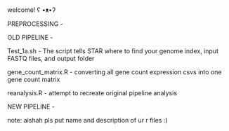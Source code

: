 welcome! ʕ •ᴥ•ʔ 

PREPROCESSING - 


OLD PIPELINE - 

Test_1a.sh - The script tells STAR where to find your genome index, input FASTQ files, and output folder

gene_count_matrix.R - converting all gene count expression csvs into one gene count matrix

reanalysis.R - attempt to recreate original pipeline analysis

NEW PIPELINE - 

note: aishah pls put name and description of ur r files :)
